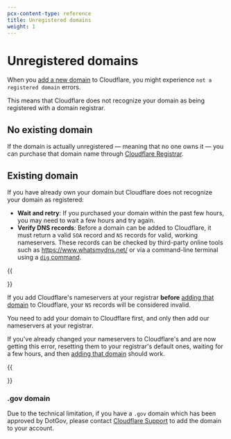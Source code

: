 ```yaml
---
pcx-content-type: reference
title: Unregistered domains
weight: 1
---
```


# Unregistered domains

When you [add a new domain](/fundamentals/get-started/setup/add-site/) to Cloudflare, you might experience `not a registered domain` errors.

This means that Cloudflare does not recognize your domain as being registered with a domain registrar.

## No existing domain

If the domain is actually unregistered — meaning that no one owns it — you can purchase that domain name through [Cloudflare Registrar](/registrar/get-started/register-domain/).

## Existing domain

If you have already own your domain but Cloudflare does not recognize your domain as registered:

- **Wait and retry**: If you purchased your domain within the past few hours, you may need to wait a few hours and try again.
- **Verify DNS records**: Before a domain can be added to Cloudflare, it must return a valid `SOA` record and `NS` records for valid, working nameservers. These records can be checked by third-party online tools such as https://www.whatsmydns.net/ or via a command-line terminal using a [`dig` command](https://en.wikipedia.org/wiki/Dig_(command)).

{{<Aside type="note">}}

If you add Cloudflare's nameservers at your registrar **before** [adding that domain](/fundamentals/get-started/setup/add-site/) to Cloudflare, your `NS` records will be considered invalid.

You need to add your domain to Cloudflare first, and only then add our nameservers at your registrar.
  
If you've already changed your nameservers to Cloudflare's and are now getting this error, resetting them to your registrar's default ones, waiting for a few hours, and then [adding that domain](/fundamentals/get-started/setup/add-site/) should work.

{{</Aside>}}

### .gov domain

Due to the technical limitation, if you have a `.gov` domain which has been approved by DotGov, please contact [Cloudflare Support](https://support.cloudflare.com/hc/articles/200172476-Contacting-Cloudflare-Support) to add the domain to your account.
